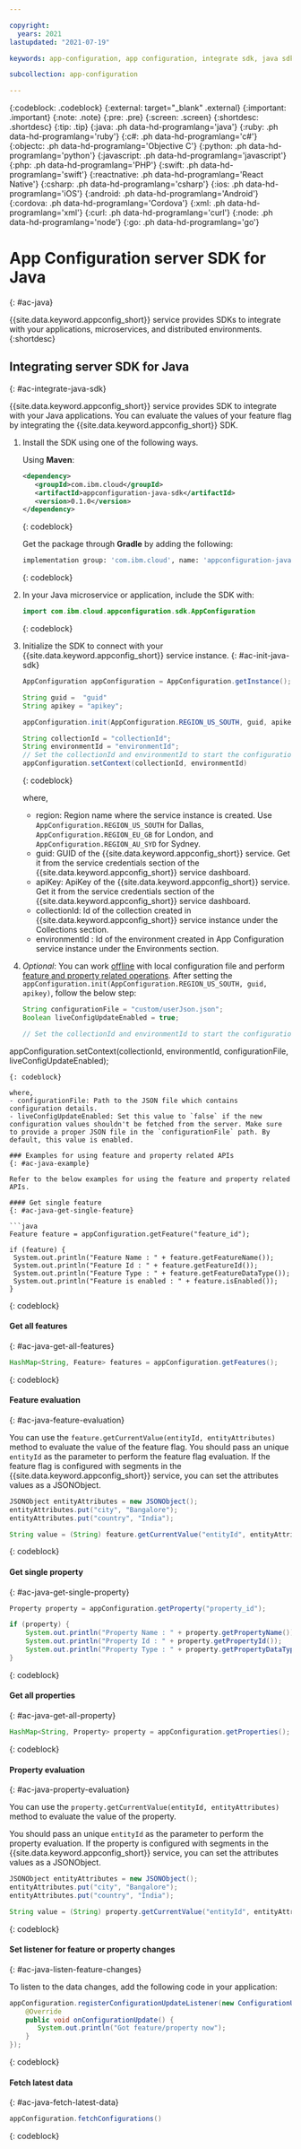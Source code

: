 ```yaml
---

copyright:
  years: 2021
lastupdated: "2021-07-19"

keywords: app-configuration, app configuration, integrate sdk, java sdk, java server sdk, java

subcollection: app-configuration

---
```


{:codeblock: .codeblock}
{:external: target="_blank" .external}
{:important: .important}
{:note: .note}
{:pre: .pre}
{:screen: .screen}
{:shortdesc: .shortdesc}
{:tip: .tip}
{:java: .ph data-hd-programlang='java'}
{:ruby: .ph data-hd-programlang='ruby'}
{:c#: .ph data-hd-programlang='c#'}
{:objectc: .ph data-hd-programlang='Objective C'}
{:python: .ph data-hd-programlang='python'}
{:javascript: .ph data-hd-programlang='javascript'}
{:php: .ph data-hd-programlang='PHP'}
{:swift: .ph data-hd-programlang='swift'}
{:reactnative: .ph data-hd-programlang='React Native'}
{:csharp: .ph data-hd-programlang='csharp'}
{:ios: .ph data-hd-programlang='iOS'}
{:android: .ph data-hd-programlang='Android'}
{:cordova: .ph data-hd-programlang='Cordova'}
{:xml: .ph data-hd-programlang='xml'}
{:curl: .ph data-hd-programlang='curl'}
{:node: .ph data-hd-programlang='node'}
{:go: .ph data-hd-programlang='go'}

# App Configuration server SDK for Java
{: #ac-java}

{{site.data.keyword.appconfig_short}} service provides SDKs to integrate with your applications, microservices, and distributed environments.
{:shortdesc}

## Integrating server SDK for Java
{: #ac-integrate-java-sdk}

{{site.data.keyword.appconfig_short}} service provides SDK to integrate with your Java applications. You can evaluate the values of your feature flag by integrating the {{site.data.keyword.appconfig_short}} SDK.

1. Install the SDK using one of the following ways.

   Using **Maven**:

      ```xml
      <dependency>
         <groupId>com.ibm.cloud</groupId>
         <artifactId>appconfiguration-java-sdk</artifactId>
         <version>0.1.0</version>
      </dependency>
      ```
      {: codeblock}

   Get the package through **Gradle** by adding the following:

      ```sh
      implementation group: 'com.ibm.cloud', name: 'appconfiguration-java-sdk', version: '0.1.0'
      ```
      {: codeblock}

1. In your Java microservice or application, include the SDK with:

   ```java
   import com.ibm.cloud.appconfiguration.sdk.AppConfiguration
   ```
   {: codeblock}

1. Initialize the SDK to connect with your {{site.data.keyword.appconfig_short}} service instance.
   {: #ac-init-java-sdk}

      ```java
      AppConfiguration appConfiguration = AppConfiguration.getInstance();

      String guid =  "guid"
      String apikey = "apikey";

      appConfiguration.init(AppConfiguration.REGION_US_SOUTH, guid, apikey);

      String collectionId = "collectionId";
      String environmentId = "environmentId";
      // Set the collectionId and environmentId to start the configuration fetching operation.
      appConfiguration.setContext(collectionId, environmentId)
      ```
      {: codeblock}

      where,
      - region: Region name where the service instance is created. Use `AppConfiguration.REGION_US_SOUTH` for Dallas, `AppConfiguration.REGION_EU_GB` for London, and `AppConfiguration.REGION_AU_SYD` for Sydney.
      - guid: GUID of the {{site.data.keyword.appconfig_short}} service. Get it from the service credentials section of the {{site.data.keyword.appconfig_short}} service dashboard.
      - apiKey: ApiKey of the {{site.data.keyword.appconfig_short}} service. Get it from the service credentials section of the {{site.data.keyword.appconfig_short}} service dashboard.
      - collectionId: Id of the collection created in {{site.data.keyword.appconfig_short}} service instance under the Collections section.
      - environmentId : Id of the environment created in App Configuration service instance under the Environments section.

1. *Optional*: You can work [offline](/docs/app-configuration?topic=app-configuration-ac-offline) with local configuration file and perform [feature and property related operations](#ac-java-example). After setting the `appConfiguration.init(AppConfiguration.REGION_US_SOUTH, guid, apikey)`, follow the below step:

   ```java
   String configurationFile = "custom/userJson.json";
   Boolean liveConfigUpdateEnabled = true;

   // Set the collectionId and environmentId to start the configuration fetching operation.
  appConfiguration.setContext(collectionId, environmentId, configurationFile, liveConfigUpdateEnabled);
   ```
   {: codeblock}

   where,
   - configurationFile: Path to the JSON file which contains configuration details.
   - liveConfigUpdateEnabled: Set this value to `false` if the new configuration values shouldn't be fetched from the server. Make sure to provide a proper JSON file in the `configurationFile` path. By default, this value is enabled.

### Examples for using feature and property related APIs
{: #ac-java-example}

Refer to the below examples for using the feature and property related APIs.

#### Get single feature
{: #ac-java-get-single-feature}

```java
Feature feature = appConfiguration.getFeature("feature_id");

if (feature) {
    System.out.println("Feature Name : " + feature.getFeatureName());
    System.out.println("Feature Id : " + feature.getFeatureId());
    System.out.println("Feature Type : " + feature.getFeatureDataType());
    System.out.println("Feature is enabled : " + feature.isEnabled());
}
```
{: codeblock}

#### Get all features
{: #ac-java-get-all-features}

```java
HashMap<String, Feature> features = appConfiguration.getFeatures();
```
{: codeblock}

#### Feature evaluation
{: #ac-java-feature-evaluation}

You can use the `feature.getCurrentValue(entityId, entityAttributes)` method to evaluate the value of the feature flag. You should pass an unique `entityId` as the parameter to perform the feature flag evaluation. If the feature flag is configured with segments in the {{site.data.keyword.appconfig_short}} service, you can set the attributes values as a JSONObject.

```java
JSONObject entityAttributes = new JSONObject();
entityAttributes.put("city", "Bangalore");
entityAttributes.put("country", "India");

String value = (String) feature.getCurrentValue("entityId", entityAttributes);
```
{: codeblock}

#### Get single property
{: #ac-java-get-single-property}

```java
Property property = appConfiguration.getProperty("property_id");

if (property) {
    System.out.println("Property Name : " + property.getPropertyName());
    System.out.println("Property Id : " + property.getPropertyId());
    System.out.println("Property Type : " + property.getPropertyDataType());
}
```
{: codeblock}

#### Get all properties
{: #ac-java-get-all-property}

```java
HashMap<String, Property> property = appConfiguration.getProperties();
```
{: codeblock}

#### Property evaluation
{: #ac-java-property-evaluation}

You can use the `property.getCurrentValue(entityId, entityAttributes)` method to evaluate the value of the property.

You should pass an unique `entityId` as the parameter to perform the property evaluation. If the property is configured with segments in the {{site.data.keyword.appconfig_short}} service, you can set the attributes values as a JSONObject.

```java
JSONObject entityAttributes = new JSONObject();
entityAttributes.put("city", "Bangalore");
entityAttributes.put("country", "India");

String value = (String) property.getCurrentValue("entityId", entityAttributes);
```
{: codeblock}

#### Set listener for feature or property changes
{: #ac-java-listen-feature-changes}

To listen to the data changes, add the following code in your application:

```java
appConfiguration.registerConfigurationUpdateListener(new ConfigurationUpdateListener() {
    @Override
    public void onConfigurationUpdate() {
       System.out.println("Got feature/property now");
    }
});
```
{: codeblock}

#### Fetch latest data
{: #ac-java-fetch-latest-data}

```java
appConfiguration.fetchConfigurations()
```
{: codeblock}
